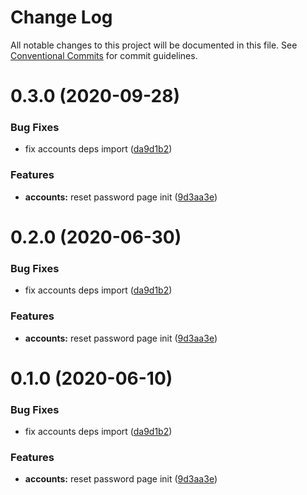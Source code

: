 # Change Log

All notable changes to this project will be documented in this file.
See [Conventional Commits](https://conventionalcommits.org) for commit guidelines.

# 0.3.0 (2020-09-28)


### Bug Fixes

* fix accounts deps import ([da9d1b2](https://github.com/Atlantis-Lab/serenity/commit/da9d1b2d4c88116a6942cfbd6d2ca20c883a2f5e))


### Features

* **accounts:** reset password page init ([9d3aa3e](https://github.com/Atlantis-Lab/serenity/commit/9d3aa3eec2cc0e955f9c84316d0422a5e328f7f7))






# 0.2.0 (2020-06-30)

### Bug Fixes

- fix accounts deps import ([da9d1b2](https://github.com/atlantisunited/serenity/commit/da9d1b2d4c88116a6942cfbd6d2ca20c883a2f5e))

### Features

- **accounts:** reset password page init ([9d3aa3e](https://github.com/atlantisunited/serenity/commit/9d3aa3eec2cc0e955f9c84316d0422a5e328f7f7))

# 0.1.0 (2020-06-10)

### Bug Fixes

- fix accounts deps import ([da9d1b2](https://github.com/atlantisunited/serenity/commit/da9d1b2d4c88116a6942cfbd6d2ca20c883a2f5e))

### Features

- **accounts:** reset password page init ([9d3aa3e](https://github.com/atlantisunited/serenity/commit/9d3aa3eec2cc0e955f9c84316d0422a5e328f7f7))
